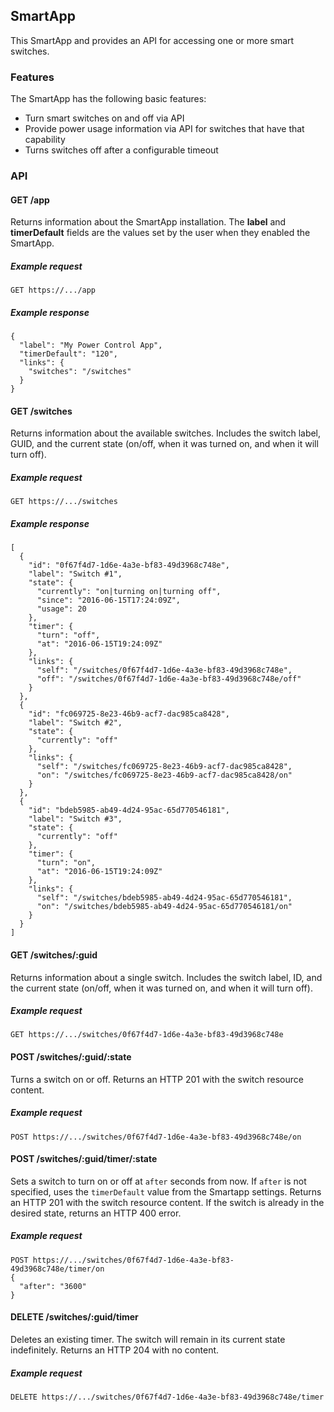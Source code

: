 ## SmartApp

This SmartApp and provides an API for accessing one or more smart switches.

### Features

The SmartApp has the following basic features:

* Turn smart switches on and off via API
* Provide power usage information via API for switches that have that capability
* Turns switches off after a configurable timeout

### API
#### GET /app
Returns information about the SmartApp installation.  The **label** and **timerDefault** fields are the values set by the user when they enabled the SmartApp.
##### Example request
    GET https://.../app
##### Example response
    {
      "label": "My Power Control App",
      "timerDefault": "120",
      "links": {
        "switches": "/switches"
      }
    }
    
#### GET /switches
Returns information about the available switches.  Includes the switch label, GUID, and the current state (on/off, when it was turned on, and when it will turn off).
##### Example request
    GET https://.../switches
##### Example response
    [
      {
        "id": "0f67f4d7-1d6e-4a3e-bf83-49d3968c748e",
        "label": "Switch #1",
        "state": {
          "currently": "on|turning on|turning off",
          "since": "2016-06-15T17:24:09Z",
          "usage": 20
        },
        "timer": {
          "turn": "off",
          "at": "2016-06-15T19:24:09Z"
        },
        "links": {
          "self": "/switches/0f67f4d7-1d6e-4a3e-bf83-49d3968c748e",
          "off": "/switches/0f67f4d7-1d6e-4a3e-bf83-49d3968c748e/off"
        }
      },
      {
        "id": "fc069725-8e23-46b9-acf7-dac985ca8428",
        "label": "Switch #2",
        "state": {
          "currently": "off"
        },
        "links": {
          "self": "/switches/fc069725-8e23-46b9-acf7-dac985ca8428",
          "on": "/switches/fc069725-8e23-46b9-acf7-dac985ca8428/on"
        }
      },
      {
        "id": "bdeb5985-ab49-4d24-95ac-65d770546181",
        "label": "Switch #3",
        "state": {
          "currently": "off"
        },
        "timer": {
          "turn": "on",
          "at": "2016-06-15T19:24:09Z"
        },
        "links": {
          "self": "/switches/bdeb5985-ab49-4d24-95ac-65d770546181",
          "on": "/switches/bdeb5985-ab49-4d24-95ac-65d770546181/on"
        }
      }
    ]
 
#### GET /switches/:guid 
Returns information about a single switch.  Includes the switch label, ID, and the current state (on/off, when it was turned on, and when it will turn off).
##### Example request
    GET https://.../switches/0f67f4d7-1d6e-4a3e-bf83-49d3968c748e
    
#### POST /switches/:guid/:state
Turns a switch on or off.  Returns an HTTP 201 with the switch resource content.
##### Example request
    POST https://.../switches/0f67f4d7-1d6e-4a3e-bf83-49d3968c748e/on

#### POST /switches/:guid/timer/:state
Sets a switch to turn on or off at `after` seconds from now.  If `after` is not specified, uses the `timerDefault` value from the Smartapp settings.  Returns an HTTP 201 with the switch resource content.  If the switch is already in the desired state, returns an HTTP 400 error.
##### Example request
    POST https://.../switches/0f67f4d7-1d6e-4a3e-bf83-49d3968c748e/timer/on
    {
      "after": "3600"
    }
    
#### DELETE /switches/:guid/timer
Deletes an existing timer.  The switch will remain in its current state indefinitely.  Returns an HTTP 204 with no content.
##### Example request
    DELETE https://.../switches/0f67f4d7-1d6e-4a3e-bf83-49d3968c748e/timer
   

